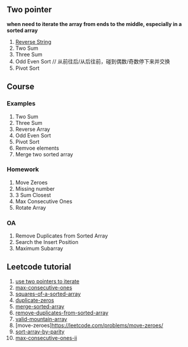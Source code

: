 ## Two pointer
**when need to iterate the array from ends to the middle, especially in a sorted array**
1. [Reverse String](https://leetcode.com/problems/reverse-string/ )
2. Two Sum
3. Three Sum
4. Odd Even Sort // 从前往后/从后往前，碰到偶数/奇数停下来并交换
5. Pivot Sort

## Course
### Examples
1. Two Sum
2. Three Sum
3. Reverse Array
4. Odd Even Sort
5. Pivot Sort
6. Remvoe elements
7. Merge two sorted array

### Homework
1. Move Zeroes
2. Missing number
3. 3 Sum Closest
4. Max Consecutive Ones
5. Rotate Array

### OA
1. Remove Duplicates from Sorted Array
2. Search the Insert Position
3. Maximum Subarray

## Leetcode tutorial
1. [use two pointers to iterate](https://leetcode.com/problems/remove-element/ )
2. [max-consecutive-ones](https://leetcode.com/problems/max-consecutive-ones/ )
3. [squares-of-a-sorted-array](https://leetcode.com/problems/squares-of-a-sorted-array/ )
4. [duplicate-zeros](https://leetcode.com/problems/duplicate-zeros/ )
5. [merge-sorted-array](https://leetcode.com/problems/merge-sorted-array/) 
6. [remove-duplicates-from-sorted-array](https://leetcode.com/problems/remove-duplicates-from-sorted-array/)
7. [valid-mountain-array](https://leetcode.com/problems/valid-mountain-array/ )
8. [move-zeroes]https://leetcode.com/problems/move-zeroes/ 
9. [sort-array-by-parity](https://leetcode.com/problems/sort-array-by-parity/)
10. [max-consecutive-ones-ii](https://leetcode.com/problems/max-consecutive-ones-ii/ )

